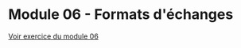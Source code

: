 # Module 06 - Formats d'échanges

[Voir exercice du module 06](https://github.com/PiFou86/420-W30-SF/blob/master/Module06_Formats_Echanges/Module06_Formats_Echanges_Exercices.md)
